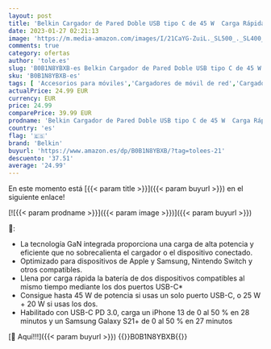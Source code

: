 ```yaml
---
layout: post
title: 'Belkin Cargador de Pared Doble USB tipo C de 45 W  Carga Rápida Power Delivery 3.0 con Tecnología GaN para iPhone 14/14 Plus  13  Pro  Pro Max  Mini  iPad Pro 12.9  11  MacBook  Galaxy S22  y Tab'
date: 2023-01-27 02:21:13
image: 'https://m.media-amazon.com/images/I/21CaYG-ZuiL._SL500_._SL400_.jpg'
comments: true
category: ofertas
author: 'tole.es'
slug: 'B0B1N8YBXB-es Belkin Cargador de Pared Doble USB tipo C de 45 W Carga...'
sku: 'B0B1N8YBXB-es'
tags: [ 'Accesorios para móviles','Cargadores de móvil de red','Cargadores para móviles','Comunicación móvil y accesorios','Electrónica','belkin','ipad','iphone','🇪🇸', ]
actualPrice: 24.99 EUR
currency: EUR
price: 24.99
comparePrice: 39.99 EUR
prodname: 'Belkin Cargador de Pared Doble USB tipo C de 45 W  Carga Rápida Power Delivery 3.0 con Tecnología GaN para iPhone 14/14 Plus  13  Pro  Pro Max  Mini  iPad Pro 12.9  11  MacBook  Galaxy S22  y Tab'
country: 'es'
flag: '🇪🇸'
brand: 'Belkin'
buyurl: 'https://www.amazon.es/dp/B0B1N8YBXB/?tag=tolees-21'
descuento: '37.51'
average: '24.99'
---
```


En este momento está [{{< param title >}}]({{< param buyurl >}}) en el siguiente enlace!

[![{{< param prodname >}}]({{< param image >}})]({{< param buyurl >}})

🔎:

- La tecnología GaN integrada proporciona una carga de alta potencia y eficiente que no sobrecalienta el cargador o el dispositivo conectado.
- Optimizado para dispositivos de Apple y Samsung, Nintendo Switch y otros compatibles.
- Llena por carga rápida la batería de dos dispositivos compatibles al mismo tiempo mediante los dos puertos USB-C*
- Consigue hasta 45 W de potencia si usas un solo puerto USB-C, o 25 W + 20 W si usas los dos.
- Habilitado con USB-C PD 3.0, carga un iPhone 13 de 0 al 50 % en 28 minutos y un Samsung Galaxy S21+ de 0 al 50 % en 27 minutos

[🛒 Aquí!!!]({{< param buyurl >}})
{{<world>}}B0B1N8YBXB{{</world>}}
